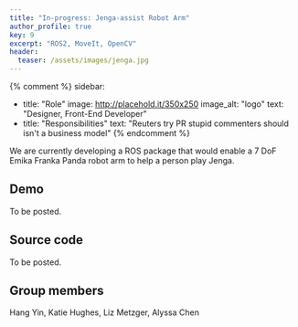 ```yaml
---
title: "In-progress: Jenga-assist Robot Arm"
author_profile: true
key: 9
excerpt: "ROS2, MoveIt, OpenCV"
header:
  teaser: /assets/images/jenga.jpg
---
```


{% comment %} 
sidebar:
  - title: "Role"
    image: http://placehold.it/350x250
    image_alt: "logo"
    text: "Designer, Front-End Developer"
  - title: "Responsibilities"
    text: "Reuters try PR stupid commenters should isn't a business model"
{% endcomment %} 

We are currently developing a ROS package that would enable a 7 DoF Emika Franka Panda robot arm to help a person play Jenga. 

## Demo
To be posted.

## Source code
To be posted.

## Group members
Hang Yin, Katie Hughes, Liz Metzger, Alyssa Chen